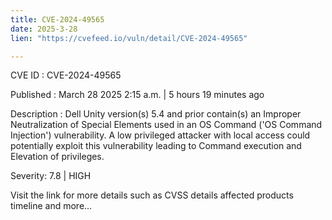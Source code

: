 ```yaml
---
title: CVE-2024-49565
date: 2025-3-28
lien: "https://cvefeed.io/vuln/detail/CVE-2024-49565"

---
```


CVE ID : CVE-2024-49565

Published :  March 28
2025
2:15 a.m. | 5 hours
19 minutes ago

Description : Dell Unity
version(s) 5.4 and prior
contain(s) an Improper Neutralization of Special Elements used in an OS Command ('OS Command Injection') vulnerability. A low privileged attacker with local access could potentially exploit this vulnerability
leading to Command execution and Elevation of privileges.

Severity: 7.8 | HIGH

Visit the link for more details
such as CVSS details
affected products
timeline
and more...
